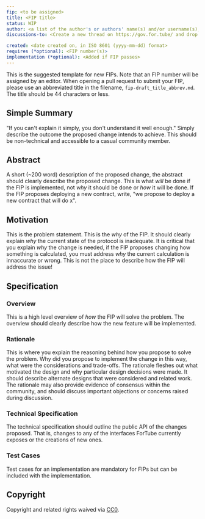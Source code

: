 ```yaml
---
fip: <to be assigned>
title: <FIP title>
status: WIP
author: <a list of the author's or authors' name(s) and/or username(s), or name(s) and email(s), e.g. (use with the parentheses or triangular brackets): FirstName LastName (@GitHubUsername), FirstName LastName <foo@bar.com>, FirstName (@GitHubUsername) and GitHubUsername (@GitHubUsername)>
discussions-to: <Create a new thread on https://gov.for.tube/ and drop the link here>

created: <date created on, in ISO 8601 (yyyy-mm-dd) format>
requires (*optional): <FIP number(s)>
implementation (*optional): <Added if FIP passes>
---
```


<!--You can leave these HTML comments in your merged FIP and delete the visible duplicate text guides, they will not appear and may be helpful to refer to if you edit it again. This is the suggested template for new FIPs. Note that an FIP number will be assigned by an editor. When opening a pull request to submit your FIP, please use an abbreviated title in the filename, `fip-draft_title_abbrev.md`. The title should be 44 characters or less.-->

This is the suggested template for new FIPs. Note that an FIP number will be assigned by an editor. When opening a pull request to submit your FIP, please use an abbreviated title in the filename, `fip-draft_title_abbrev.md`. The title should be 44 characters or less.

## Simple Summary
<!--"If you can't explain it simply, you don't understand it well enough." Simply describe the outcome the proposed changes intends to achieve. This should be non-technical and accessible to a casual community member.-->
"If you can't explain it simply, you don't understand it well enough." Simply describe the outcome the proposed change intends to achieve. This should be non-technical and accessible to a casual community member.

## Abstract
<!--A short (~200 word) description of the proposed change, the abstract should clearly describe the proposed change. This is what *will* be done if the FIP is implemented, not *why* it should be done or *how* it will be done. If the FIP proposes deploying a new contract, write, "we propose to deploy a new contract that will do x".-->
A short (~200 word) description of the proposed change, the abstract should clearly describe the proposed change. This is what *will* be done if the FIP is implemented, not *why* it should be done or *how* it will be done. If the FIP proposes deploying a new contract, write, "we propose to deploy a new contract that will do x".

## Motivation
<!--This is the problem statement. This is the *why* of the FIP. It should clearly explain *why* the current state of the protocol is inadequate.  It is critical that you explain *why* the change is needed, if the FIP proposes changing how something is calculated, you must address *why* the current calculation is innaccurate or wrong. This is not the place to describe how the FIP will address the issue!-->
This is the problem statement. This is the *why* of the FIP. It should clearly explain *why* the current state of the protocol is inadequate.  It is critical that you explain *why* the change is needed, if the FIP proposes changing how something is calculated, you must address *why* the current calculation is innaccurate or wrong. This is not the place to describe how the FIP will address the issue!

## Specification
<!--The specification should describe the syntax and semantics of any new feature, there are five sections
1. Overview
2. Rationale
3. Technical Specification
4. Test Cases
5. Configurable Values
-->

### Overview
<!--This is a high level overview of *how* the FIP will solve the problem. The overview should clearly describe how the new feature will be implemented.-->
This is a high level overview of *how* the FIP will solve the problem. The overview should clearly describe how the new feature will be implemented.

### Rationale
<!--This is where you explain the reasoning behind how you propose to solve the problem. Why did you propose to implement the change in this way, what were the considerations and trade-offs. The rationale fleshes out what motivated the design and why particular design decisions were made. It should describe alternate designs that were considered and related work. The rationale may also provide evidence of consensus within the community, and should discuss important objections or concerns raised during discussion.-->
This is where you explain the reasoning behind how you propose to solve the problem. Why did you propose to implement the change in this way, what were the considerations and trade-offs. The rationale fleshes out what motivated the design and why particular design decisions were made. It should describe alternate designs that were considered and related work. The rationale may also provide evidence of consensus within the community, and should discuss important objections or concerns raised during discussion.

### Technical Specification
<!--The technical specification should outline the public API of the changes proposed. That is, changes to any of the interfaces ForTube Finance currently exposes or the creations of new ones.-->
The technical specification should outline the public API of the changes proposed. That is, changes to any of the interfaces ForTube currently exposes or the creations of new ones.

### Test Cases
<!--Test cases for an implementation are mandatory for FIPs but can be included with the implementation..-->
Test cases for an implementation are mandatory for FIPs but can be included with the implementation.

## Copyright
Copyright and related rights waived via [CC0](https://creativecommons.org/publicdomain/zero/1.0/).